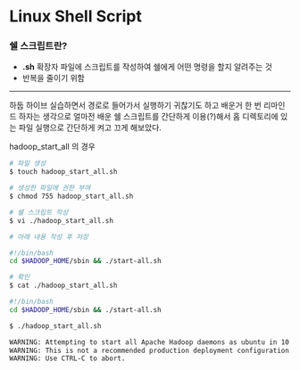 # Linux Shell Script

### 쉘 스크립트란?

-   **.sh** 확장자 파일에 스크립트를 작성하여 쉘에게 어떤 명령을 할지 알려주는 것
-   반복을 줄이기 위함

---

하둡 하이브 실습하면서 경로로 들어가서 실행하기 귀찮기도 하고 배운거 한 번 리마인드 하자는 생각으로
얼마전 배운 쉘 스크립트를 간단하게 이용(?)해서 홈 디렉토리에 있는 파일 실행으로 간단하게 켜고 끄게 해보았다.

hadoop_start_all 의 경우

```bash
# 파일 생성
$ touch hadoop_start_all.sh
```

```bash
# 생성한 파일에 권한 부여
$ chmod 755 hadoop_start_all.sh
```

```bash
# 쉘 스크립트 작성
$ vi ./hadoop_start_all.sh
```

```bash
# 아래 내용 작성 후 저장

#!/bin/bash
cd $HADOOP_HOME/sbin && ./start-all.sh
```

```bash
# 확인
$ cat ./hadoop_start_all.sh

#!/bin/bash
cd $HADOOP_HOME/sbin && ./start-all.sh
```

```bash
$ ./hadoop_start_all.sh

WARNING: Attempting to start all Apache Hadoop daemons as ubuntu in 10 seconds.
WARNING: This is not a recommended production deployment configuration.
WARNING: Use CTRL-C to abort.
```
